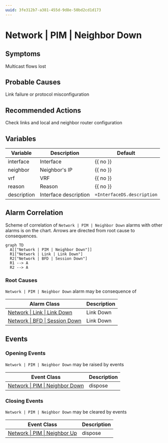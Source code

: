 ```yaml
---
uuid: 3fe312b7-a381-455d-9d8e-50bd2cd1d173
---
```

# Network | PIM | Neighbor Down

## Symptoms

Multicast flows lost

## Probable Causes

Link failure or protocol misconfiguration

## Recommended Actions

Check links and local and neighbor router configuration

## Variables

| Variable    | Description           | Default                    |
| ----------- | --------------------- | -------------------------- |
| interface   | Interface             | {{ no }}                   |
| neighbor    | Neighbor's IP         | {{ no }}                   |
| vrf         | VRF                   | {{ no }}                   |
| reason      | Reason                | {{ no }}                   |
| description | Interface description | `=InterfaceDS.description` |

## Alarm Correlation

Scheme of correlation of `Network | PIM | Neighbor Down` alarms with other alarms is on the chart. 
Arrows are directed from root cause to consequences.

```mermaid
graph TD
  A[["Network | PIM | Neighbor Down"]]
  R1["Network | Link | Link Down"]
  R2["Network | BFD | Session Down"]
  R1 --> A
  R2 --> A
```

### Root Causes
`Network | PIM | Neighbor Down` alarm may be consequence of

| Alarm Class                                              | Description |
| -------------------------------------------------------- | ----------- |
| [Network \| Link \| Link Down](../link/link-down.md)     | Link Down   |
| [Network \| BFD \| Session Down](../bfd/session-down.md) | Link Down   |

## Events

### Opening Events
`Network | PIM | Neighbor Down` may be raised by events

| Event Class                                                                                | Description |
| ------------------------------------------------------------------------------------------ | ----------- |
| [Network \| PIM \| Neighbor Down](../event-classes-reference/network/pim/neighbor-down.md) | dispose     |

### Closing Events
`Network | PIM | Neighbor Down` may be cleared by events

| Event Class                                                                            | Description |
| -------------------------------------------------------------------------------------- | ----------- |
| [Network \| PIM \| Neighbor Up](../event-classes-reference/network/pim/neighbor-up.md) | dispose     |
